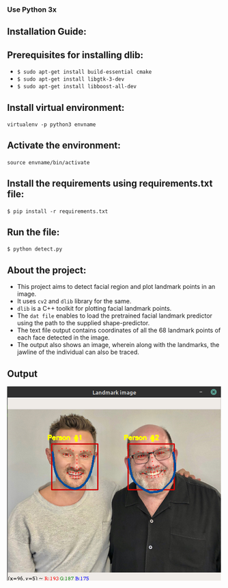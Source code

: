 ### Use Python 3x

## Installation Guide:

## Prerequisites for installing dlib:
* `$ sudo apt-get install build-essential cmake`
* `$ sudo apt-get install libgtk-3-dev`
* `$ sudo apt-get install libboost-all-dev`

## Install virtual environment: 
`virtualenv -p python3 envname` 
## Activate the environment: 
`source envname/bin/activate`
## Install the requirements using requirements.txt file: 
`$ pip install -r requirements.txt`

## Run the file: 
`$ python detect.py`

## About the project:
* This project aims to detect facial region and plot landmark points in an image.
* It uses `cv2` and `dlib` library for the same. 
* `dlib` is a C++ toolkit for plotting facial  landmark  points.
* The `dat file` enables to load the pretrained facial landmark predictor using the path to the supplied shape-predictor.
* The text file output contains coordinates of all the 68 landmark points of each face detected in the image.
* The output also shows an image, wherein along with the landmarks, the jawline of the individual can also be traced.


## Output	
![screenshot](output.png)
